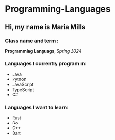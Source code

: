 # Programming-Languages

## Hi, my name is Maria Mills

### Class name and term :

**Programming Languags**, _Spring 2024_

### Languages I currently program in:

- Java
- Python
- JavaScript
- TypeScript
- C#

### Languages I want to learn:

- Rust
- Go
- C++
- Dart
